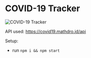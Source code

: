 # COVID-19 Tracker



<a href="https://github.com/thisisabhisharma/Covid-19-tracker">

</a>


![COVID-19 Tracker](https://i.ibb.co/X87BqVY/Screenshot-2020-04-13-at-10-14-58.png)


API used: https://covid19.mathdro.id/api

Setup:
- run ```npm i && npm start```
